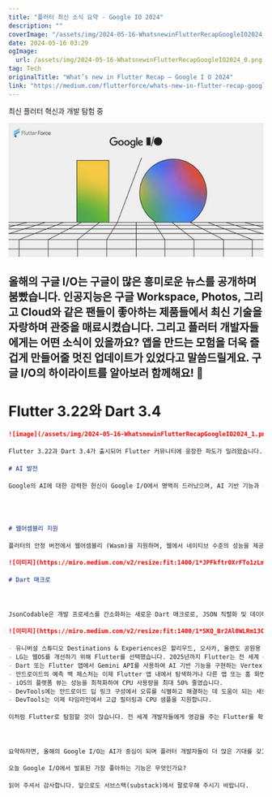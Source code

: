 ```yaml
---
title: "플러터 최신 소식 요약 - Google IO 2024"
description: ""
coverImage: "/assets/img/2024-05-16-WhatsnewinFlutterRecapGoogleIO2024_0.png"
date: 2024-05-16 03:29
ogImage: 
  url: /assets/img/2024-05-16-WhatsnewinFlutterRecapGoogleIO2024_0.png
tag: Tech
originalTitle: "What’s new in Flutter Recap — Google I O 2024"
link: "https://medium.com/flutterforce/whats-new-in-flutter-recap-google-i-o-2024-a4d553919d6b"
---
```



최신 플러터 혁신과 개발 탐험 중

![](/assets/img/2024-05-16-WhatsnewinFlutterRecapGoogleIO2024_0.png)

## 올해의 구글 I/O는 구글이 많은 흥미로운 뉴스를 공개하며 붐빴습니다. 인공지능은 구글 Workspace, Photos, 그리고 Cloud와 같은 팬들이 좋아하는 제품들에서 최신 기술을 자랑하며 관중을 매료시켰습니다. 그리고 플러터 개발자들에게는 어떤 소식이 있을까요? 앱을 만드는 모험을 더욱 즐겁게 만들어줄 멋진 업데이트가 있었다고 말씀드릴게요. 구글 I/O의 하이라이트를 알아보러 함께해요! 🚀

# Flutter 3.22와 Dart 3.4



```markdown
![image](/assets/img/2024-05-16-WhatsnewinFlutterRecapGoogleIO2024_1.png)

Flutter 3.22과 Dart 3.4가 출시되어 Flutter 커뮤니티에 웅장한 파도가 밀려왔습니다. 성능 향상과 플랫폼별 세련된 개선으로, 개발자들은 더 부드러운 시각적 경험, 향상된 탐색 및 확장된 수익 옵션을 기대할 수 있습니다.

# AI 발전

Google의 AI에 대한 강력한 헌신이 Google I/O에서 명백히 드러났으며, AI 기반 기능과 견고한 보안 조치의 발전을 강조하는 발표가 있었습니다. 플러터를 사용하는 세계적인 기업들의 주목할 만한 성공 사례는 플러터의 인기와 다재다능성이 높아지고 있다는 것을 보여줍니다.




# 웹어셈블리 지원

플러터의 안정 버전에서 웹어셈블리 (Wasm)을 지원하며, 웹에서 네이티브 수준의 성능을 제공하여 우리가 플랫폼 간에 네이티브 수준의 성능을 전달하는 목표에 한 걸음 더 다가갈 수 있습니다.

![이미지](https://miro.medium.com/v2/resize:fit:1400/1*JPFkftr0XrFTo1zLm8U3WQ.gif)

# Dart 매크로



JsonCodable은 개발 프로세스를 간소화하는 새로운 Dart 매크로로, JSON 직렬화 및 데이터 클래스 관리와 같은 작업에 대해 더 나은 옵션을 제공합니다.

![이미지](https://miro.medium.com/v2/resize:fit:1400/1*SKQ_Br2Al0WLRm13C5Od9A.gif)

- 유니버설 스튜디오 Destinations & Experiences은 할리우드, 오사카, 올랜도 공원용 새로운 Flutter 모바일 앱을 출시했습니다.
- LG는 웹OS를 개선하기 위해 Flutter를 선택했습니다. 2025년까지 Flutter는 전 세계 수백만 대의 LG TV에서 시스템 앱을 구동할 것입니다.
- Dart 또는 Flutter 앱에서 Gemini API를 사용하여 AI 기반 기능을 구현하는 Vertex AI for Firebase Dart SDK를 미리 보실 수 있습니다.
- 안드로이드의 예측 백 제스처는 이제 Flutter 앱 내에서 탐색하거나 다른 앱 또는 홈 화면으로 이동할 때 모두 지원됩니다.
- iOS의 플랫폼 뷰는 성능을 최적화하여 CPU 사용량을 최대 50% 줄였습니다.
- DevTools에는 안드로이드 딥 링크 구성에서 오류를 식별하고 해결하는 데 도움이 되는 새로운 딥 링크 유효성 검사기가 추가되어 웹 경험을 Flutter 앱에 더 쉽게 연결할 수 있습니다.
- DevTools는 이제 타임라인에서 고급 필터링과 CPU 샘플을 지원합니다.

이처럼 Flutter로 탐험할 것이 많습니다. 전 세계 개발자들에게 영감을 주는 Flutter를 확인해보세요. 최신 업데이트와 혁신에 대한 자세한 내용은 자세한 요약을 확인하세요!



요약하자면, 올해의 Google I/O는 AI가 중심이 되며 플러터 개발자들이 더 많은 기대를 갖고 있던 다양한 업데이트와 혁신이 소개되었습니다. 구글은 Google Workspace, 사진 및 클라우드를 포함한 제품들에서 AI의 중요한 발전을 공개했지만, 플러터 개발자들은 AI 측면에서 더 많은 기능을 기대하고 있었습니다. 그러나 Flutter 3.22와 Dart 3.4의 출시로 커뮤니티에 흥분이 불어왔으며, 성능 향상, 플랫폼별 세부 조정 및 WebAssembly 지원 및 Dart 매크로와 같은 새로운 도구가 제공되었습니다. Flutter가 전 세계 개발자들을 촉진하는 동안 앱 개발의 끊임없이 진화하는 풍경에서 탐험하고 기대할 만한 것이 많이 있습니다.

오늘 Google I/O에서 발표된 가장 좋아하는 기능은 무엇인가요?

읽어 주셔서 감사합니다. 앞으로도 서브스택(substack)에서 팔로우해 주시기 바랍니다.